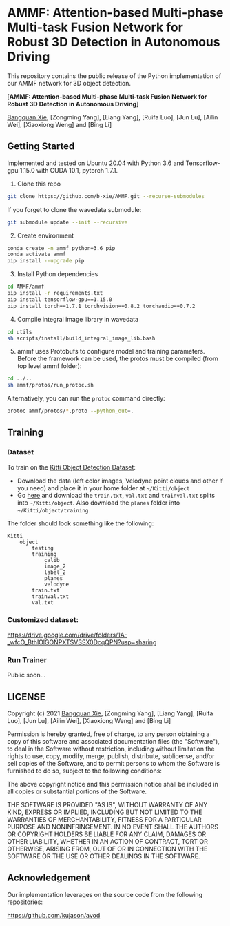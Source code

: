 # AMMF: Attention-based Multi-phase Multi-task Fusion Network for Robust 3D Detection in Autonomous Driving


This repository contains the public release of the Python implementation of our AMMF network for 3D object detection.

[**AMMF: Attention-based Multi-phase Multi-task Fusion Network for Robust 3D Detection in Autonomous Driving**]

[Bangquan Xie](https://github.com/b-xie), [Zongming Yang], [Liang Yang], [Ruifa Luo], [Jun Lu], [Ailin Wei], [Xiaoxiong Weng] and [Bing Li]


## Getting Started
Implemented and tested on Ubuntu 20.04 with Python 3.6 and Tensorflow-gpu 1.15.0 with CUDA 10.1, pytorch 1.7.1.

1. Clone this repo
```bash
git clone https://github.com/b-xie/AMMF.git --recurse-submodules
```
If you forget to clone the wavedata submodule:
```bash
git submodule update --init --recursive
```

2. Create environment
```bash
conda create -n ammf python=3.6 pip
conda activate ammf
pip install --upgrade pip
```

3. Install Python dependencies
```bash
cd AMMF/ammf
pip install -r requirements.txt
pip install tensorflow-gpu==1.15.0
pip install torch==1.7.1 torchvision==0.8.2 torchaudio==0.7.2
```

4. Compile integral image library in wavedata
```bash
cd utils
sh scripts/install/build_integral_image_lib.bash
```

5. ammf uses Protobufs to configure model and training parameters. Before the framework can be used, the protos must be compiled (from top level ammf folder):
```bash
cd ../..
sh ammf/protos/run_protoc.sh
```

Alternatively, you can run the `protoc` command directly:
```bash
protoc ammf/protos/*.proto --python_out=.
```

## Training
### Dataset
To train on the [Kitti Object Detection Dataset](http://www.cvlibs.net/datasets/kitti/eval_object.php?obj_benchmark=3d):
- Download the data (left color images, Velodyne point clouds and other if you need) and place it in your home folder at `~/Kitti/object`
- Go [here](https://drive.google.com/open?id=1yjCwlSOfAZoPNNqoMtWfEjPCfhRfJB-Z) and download the `train.txt`, `val.txt` and `trainval.txt` splits into `~/Kitti/object`. Also download the `planes` folder into `~/Kitti/object/training`

The folder should look something like the following:
```
Kitti
    object
        testing
        training
            calib
            image_2
            label_2
            planes
            velodyne
        train.txt
        trainval.txt
        val.txt
```
### Customized dataset:

https://drive.google.com/drive/folders/1A-_wfcO_BthlOlGONPXTSVSSX0DcqQPN?usp=sharing

### Run Trainer


Public soon...

## LICENSE
Copyright (c) 2021 [Bangquan Xie](https://github.com/b-xie), [Zongming Yang], [Liang Yang], [Ruifa Luo], [Jun Lu], [Ailin Wei], [Xiaoxiong Weng] and [Bing Li]

Permission is hereby granted, free of charge, to any person obtaining a copy
of this software and associated documentation files (the "Software"), to deal
in the Software without restriction, including without limitation the rights
to use, copy, modify, merge, publish, distribute, sublicense, and/or sell
copies of the Software, and to permit persons to whom the Software is
furnished to do so, subject to the following conditions:

The above copyright notice and this permission notice shall be included in all
copies or substantial portions of the Software.

THE SOFTWARE IS PROVIDED "AS IS", WITHOUT WARRANTY OF ANY KIND, EXPRESS OR
IMPLIED, INCLUDING BUT NOT LIMITED TO THE WARRANTIES OF MERCHANTABILITY,
FITNESS FOR A PARTICULAR PURPOSE AND NONINFRINGEMENT. IN NO EVENT SHALL THE
AUTHORS OR COPYRIGHT HOLDERS BE LIABLE FOR ANY CLAIM, DAMAGES OR OTHER
LIABILITY, WHETHER IN AN ACTION OF CONTRACT, TORT OR OTHERWISE, ARISING FROM,
OUT OF OR IN CONNECTION WITH THE SOFTWARE OR THE USE OR OTHER DEALINGS IN THE
SOFTWARE.

## Acknowledgement
Our implementation leverages on the source code from the following repositories:

https://github.com/kujason/avod

